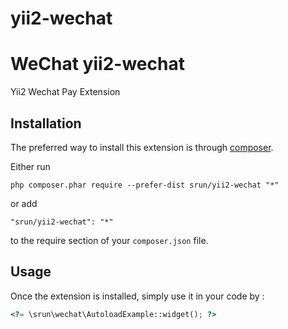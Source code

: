 # yii2-wechat
WeChat
yii2-wechat
===========
Yii2 Wechat Pay Extension

Installation
------------

The preferred way to install this extension is through [composer](http://getcomposer.org/download/).

Either run

```
php composer.phar require --prefer-dist srun/yii2-wechat "*"
```

or add

```
"srun/yii2-wechat": "*"
```

to the require section of your `composer.json` file.


Usage
-----

Once the extension is installed, simply use it in your code by  :

```php
<?= \srun\wechat\AutoloadExample::widget(); ?>